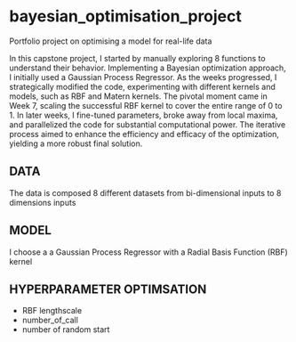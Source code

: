 # bayesian_optimisation_project
Portfolio project on optimising a model for real-life data

In this capstone project, I started by manually exploring 8 functions to understand their behavior. Implementing a Bayesian optimization approach, I initially used a Gaussian Process Regressor. As the weeks progressed, I strategically modified the code, experimenting with different kernels and models, such as RBF and Matern kernels. The pivotal moment came in Week 7, scaling the successful RBF kernel to cover the entire range of 0 to 1. In later weeks, I fine-tuned parameters, broke away from local maxima, and parallelized the code for substantial computational power. The iterative process aimed to enhance the efficiency and efficacy of the optimization, yielding a more robust final solution.

## DATA
The data is composed 8 different datasets from bi-dimensional inputs to 8 dimensions inputs

## MODEL 
I choose a a Gaussian Process Regressor with a Radial Basis Function (RBF) kernel

## HYPERPARAMETER OPTIMSATION
-  RBF lengthscale
-  number_of_call
-  number of random start
